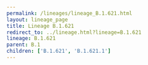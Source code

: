 ```yaml
---
permalink: /lineages/lineage_B.1.621.html
layout: lineage_page
title: Lineage B.1.621
redirect_to: ../lineage.html?lineage=B.1.621
lineage: B.1.621
parent: B.1
children: ['B.1.621', 'B.1.621.1']
---
```

